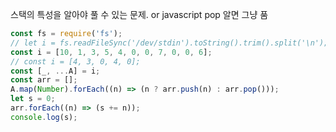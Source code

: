 스택의 특성을 알아야 풀 수 있는 문제.
or javascript pop 알면 그냥 품

```Javascript
const fs = require('fs');
// let i = fs.readFileSync('/dev/stdin').toString().trim().split('\n');
const i = [10, 1, 3, 5, 4, 0, 0, 7, 0, 0, 6];
// const i = [4, 3, 0, 4, 0];
const [_, ...A] = i;
const arr = [];
A.map(Number).forEach((n) => (n ? arr.push(n) : arr.pop()));
let s = 0;
arr.forEach((n) => (s += n));
console.log(s);

```
